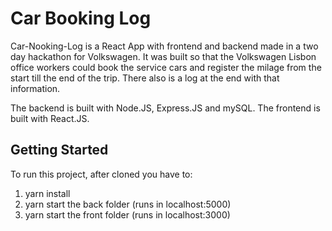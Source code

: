 
# Car Booking Log

Car-Nooking-Log is a React App with frontend and backend made in a two day hackathon for Volkswagen. 
It was built so that the Volkswagen Lisbon office workers could book the service cars and register the milage from the start 
till the end of the trip. There also is a log at the end with that information.

The backend is built with Node.JS, Express.JS and mySQL. The frontend is built with React.JS.

## Getting Started

To run this project, after cloned you have to:
1. yarn install
2. yarn start the back folder (runs in localhost:5000) 
3. yarn start the front folder (runs in localhost:3000) 

